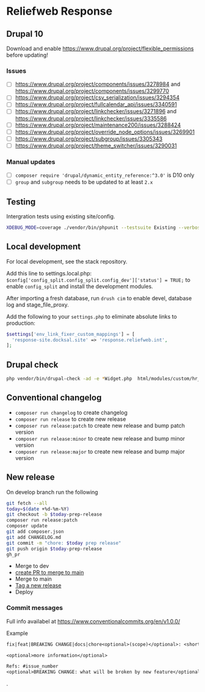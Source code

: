 # Reliefweb Response

## Drupal 10

Download and enable https://www.drupal.org/project/flexible_permissions before updating!

### Issues

- [ ] https://www.drupal.org/project/components/issues/3278984 and https://www.drupal.org/project/components/issues/3299770
- [ ] https://www.drupal.org/project/csv_serialization/issues/3294354
- [ ] https://www.drupal.org/project/fullcalendar_api/issues/3340591
- [ ] https://www.drupal.org/project/linkchecker/issues/3271896 and https://www.drupal.org/project/linkchecker/issues/3335586
- [ ] https://www.drupal.org/project/maintenance200/issues/3288424
- [ ] https://www.drupal.org/project/override_node_options/issues/3269901
- [ ] https://www.drupal.org/project/subgroup/issues/3305343
- [ ] https://www.drupal.org/project/theme_switcher/issues/3290031

### Manual updates

- [ ] `composer require 'drupal/dynamic_entity_reference:^3.0'` is D10 only
- [ ] `group` and `subgroup` needs to be updated to at least `2.x`

## Testing

Intergration tests using existing site/config.

```sh {name=runtests}
XDEBUG_MODE=coverage ./vendor/bin/phpunit --testsuite Existing --verbose
```

## Local development

For local development, see the stack repository.

Add this line to settings.local.php: `$config['config_split.config_split.config_dev']['status'] = TRUE;` to enable `config_split` and install the development modules.

After importing a fresh database, run `drush cim` to enable devel, database log and stage_file_proxy.

Add the following to your `settings.php` to eliminate absolute links to production:

```php
$settings['env_link_fixer_custom_mappings'] = [
  'response-site.docksal.site' => 'response.reliefweb.int',
];
```

## Drupal check

```sh {name=drupalcheck}
php vendor/bin/drupal-check -ad -e *Widget.php  html/modules/custom/hr_paragraphs/src
```

## Conventional changelog

- `composer run changelog` to create changelog
- `composer run release` to create new release
- `composer run release:patch` to create new release and bump patch version
- `composer run release:minor` to create new release and bump minor version
- `composer run release:major` to create new release and bump major version

## New release

On develop branch run the following

```sh {name=changelog}
git fetch --all
today=$(date +%d-%m-%Y)
git checkout -b $today-prep-release
composer run release:patch
composer update
git add composer.json
git add CHANGELOG.md
git commit -m "chore: $today prep release"
git push origin $today-prep-release
gh_pr
```

- Merge to dev
- [create PR to merge to main](https://github.com/UN-OCHA/response-site/compare/main...develop)
- Merge to main
- [Tag a new release](./gh_release)
- Deploy

### Commit messages

Full info availabel at https://www.conventionalcommits.org/en/v1.0.0/

Example

```txt
fix|feat|BREAKING CHANGE|docs|chore<optional>(scope)</optional>: <short title>

<optional>more information</optional>

Refs: #issue_number
<optional>BREAKING CHANGE: what will be broken by new feature</optional>
```

.
